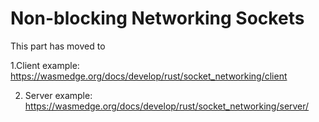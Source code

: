 # Non-blocking Networking Sockets

This part has moved to 

1.Client example: <https://wasmedge.org/docs/develop/rust/socket_networking/client>

2. Server example: <https://wasmedge.org/docs/develop/rust/socket_networking/server/> 
